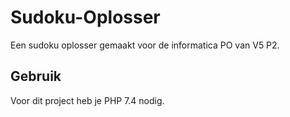 # Sudoku-Oplosser
Een sudoku oplosser gemaakt voor de informatica PO van V5 P2.

## Gebruik
Voor dit project heb je PHP 7.4 nodig.
